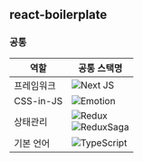 ## react-boilerplate

### 공통

| 역할 | 공통 스택명 |
| --- | --- |
| 프레임워크 | ![Next JS](https://img.shields.io/badge/Next-black?style=for-the-badge&logo=next.js&logoColor=white) |
| CSS-in-JS | ![Emotion](https://img.shields.io/badge/Emotion-DB7093?style=for-the-badge&logo=Styled-components&logoColor=white) |
| 상태관리 | ![Redux](https://img.shields.io/badge/redux-%23593d88.svg?style=for-the-badge&logo=redux&logoColor=white) <br> ![ReduxSaga](https://img.shields.io/badge/redux--saga-%23593d88.svg?style=for-the-badge&logo=reduxsaga&logoColor=white) |
| 기본 언어 | ![TypeScript](https://img.shields.io/badge/typescript-%23007ACC.svg?style=for-the-badge&logo=typescript&logoColor=white) |
